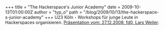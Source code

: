 +++
title = "The Hackerspace's Junior Academy"
date = 2009-10-13T01:00:00Z
author = "typ_o"
path = "/blog/2009/10/13/the-hackerspace-s-junior-academy"
+++
U23 Köln - Workshops für junge Leute in Hackerspaces organisieren.
[Präsentation vom: 27.12.2008, fd0, Lars
Weiler](https://chaosradio.ccc.de/25c3_m4v_2827.html).
